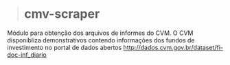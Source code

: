 ># cmv-scraper

Módulo para obtenção dos arquivos de informes do CVM.
O CVM disponibliza demonstrativos contendo informações dos fundos de investimento no
portal de dados abertos <http://dados.cvm.gov.br/dataset/fi-doc-inf_diario>